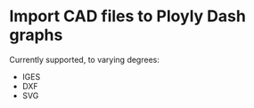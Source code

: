 # Import CAD files to Ployly Dash graphs

Currently supported, to varying degrees:

- IGES
- DXF
- SVG
